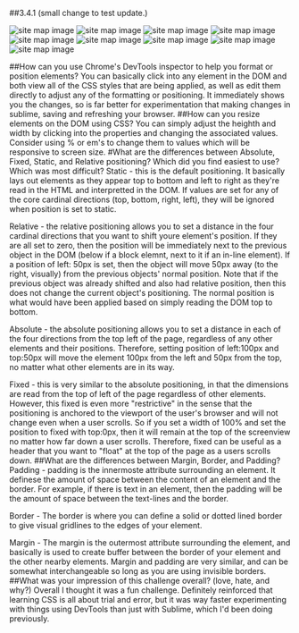   ##3.4.1
  (small change to test update.)

  ![site map image](imgs/chal3.4.1.png "release 1")
  ![site map image](imgs/chal3.4.2.png "release 2")
  ![site map image](imgs/chal3.4.3.png "release 3")
  ![site map image](imgs/chal3.4.4.png "release 4")
  ![site map image](imgs/chal3.4.5.png "release 5")
  ![site map image](imgs/chal3.4.6.png "release 6")
  ![site map image](imgs/3.4.7.png "release 7")
  ![site map image](imgs/3.4.8.png "release 8")
  ![site map image](imgs/3.4.9.png "release 9")

  ##How can you use Chrome's DevTools inspector to help you format or position elements?
  You can basically click into any element in the DOM and both view all of the CSS styles that are being applied, as well as edit them directly to  adjust any of the formatting or positioning. It immediately shows you the changes, so is far better for experimentation that making changes in sublime, saving and refreshing your browser.
  ##How can you resize elements on the DOM using CSS?
  You can simply adjust the heighth and width by clicking into the properties and changing the associated values. Consider using % or em's to change them to values which will be responsive to screen size.
  #What are the differences between Absolute, Fixed, Static, and Relative positioning? Which did you find easiest to use? Which was most difficult?
  Static - this is the default positioning. It basically lays out elements as they appear top to bottom and left to right as they're read in the HTML and interpretted in the DOM. If values are set for any of the core cardinal directions (top, bottom, right, left), they will be ignored when position is set to static.

  Relative - the relative positioning allows you to set a distance in the four cardinal directions that you want to shift youre element's position. If they are all set to zero, then the position will be immediately next to the previous object in the DOM (below if a block elemnt, next to it if an in-line element). If a position of left: 50px is set, then the object will move 50px away (to the right, visually) from the previous objects' normal position. Note that if the previous object was already shifted and also had relative position, then this does not change the current object's positioning. The normal position is what would have been applied based on simply reading the DOM top to bottom.

  Absolute - the absolute positioning allows you to set a distance in each of the four directions from the top left of the page, regardless of any other elements and their positions. Therefore, setting position of left:100px and top:50px will move the element 100px from the left and 50px from the top, no matter what other elements are in its way.

  Fixed - this is very similar to the absolute positioning, in that the dimensions are read from the top of left of the page regardless of other elements. However, this fixed is even more "restrictive" in the sense that the positioning is anchored to the viewport of the user's browser and will not change even when a user scrolls. So if you set a width of 100% and set the position to fixed with top:0px, then it will remain at the top of the screenview no matter how far down a user scrolls. Therefore, fixed can be useful as a header that you want to "float" at the top of the page as a users scrolls down.
  ##What are the differences between Margin, Border, and Padding?
  Padding - padding is the innermoste attribute surrounding an element. It definese the amount of space between the content of an element and the border. For example, if there is text in an element, then the padding will be the amount of space between the text-lines and the border.

  Border - The border is where you can define a solid or dotted lined border to give visual gridlines to the edges of your element.

  Margin - The margin is the outermost attribute surrounding the element, and basically is used to create buffer between the border of your element and the other nearby elements. Margin and padding are very similar, and can be somewhat interchangeable so long as you are using invisible borders.
  ##What was your impression of this challenge overall? (love, hate, and why?)
  Overall I thought it was a fun challenge. Definitely reinforced that learning CSS is all about trial and error, but it was way faster experimenting with things using DevTools than just with Sublime, which I'd been doing previously.